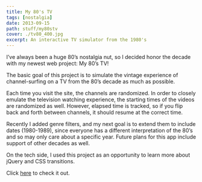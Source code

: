 ```yaml
---
title: My 80's TV
tags: [nostalgia]
date: 2013-09-15
path: stuff/my80stv
cover: ./tv80_400.jpg
excerpt: An interactive TV simulator from the 1980's
---
```


I’ve always been a huge 80’s nostalgia nut, so I decided honor the decade with my newest web project: My 80’s TV!

The basic goal of this project is to simulate the vintage experience of channel-surfing on a TV from the 80’s decade as much as possible.

Each time you visit the site, the channels are randomized. In order to closely emulate the television watching
experience, the starting times of the videos are randomized as well. However, elapsed time is tracked, so if you flip back and forth between channels, it should resume at the correct time.

Recently I added genre filters, and my next goal is to extend them to include dates (1980-1989), since everyone has a different interpretation of the 80’s and so may only care about a specific year. Future plans for this app include support of other decades as well.

On the tech side, I used this project as an opportunity to learn more about jQuery and CSS transitions.

Click [here](https://my80stv.com) to check it out.
